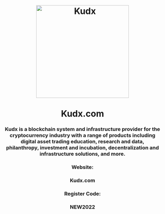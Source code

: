 <h1 align="center">
  <img src="https://i.ibb.co/Y8P5vhT/kudx.png" alt="Kudx" width="300"/>
  <br/><br/>
  Kudx.com
</h1>

<h3 align="center">
  Kudx is a blockchain system and infrastructure provider for the cryptocurrency industry with a range of products including digital asset trading education, research and data, philanthropy, investment and incubation, decentralization and infrastructure solutions, and more.
</h3>
<h3 align="center" >Website:</h3>
<h3 align="center" color="#f00">Kudx.com</h3>
<h3 align="center">Register Code:</h3>
<h3 align="center" color="#f00">NEW2022</h3>
